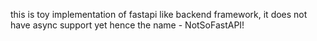 this is toy implementation of fastapi like backend framework, it does not have async support yet hence the name - NotSoFastAPI!